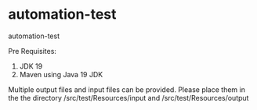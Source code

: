 # automation-test
automation-test


Pre Requisites:

1. JDK 19
2. Maven using Java 19 JDK

Multiple output files and input files can be provided. Please place them in the the directory /src/test/Resources/input and /src/test/Resources/output
